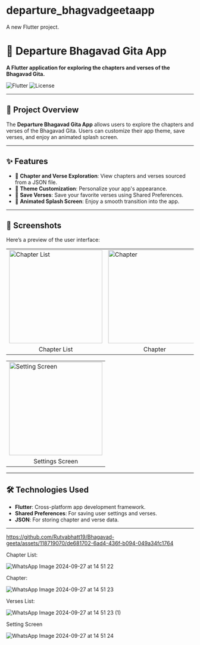 # departure_bhagvadgeetaapp

A new Flutter project.

<h1>📖 Departure Bhagavad Gita App</h1>

<p><strong>A Flutter application for exploring the chapters and verses of the Bhagavad Gita.</strong></p>

<img class="badge" src="https://img.shields.io/badge/Flutter-v2.0%2B-blue?style=flat&logo=flutter" alt="Flutter">
<img class="badge" src="https://img.shields.io/badge/License-MIT-green" alt="License">

<hr>

<h2>🚀 Project Overview</h2>
<p>The <strong>Departure Bhagavad Gita App</strong> allows users to explore the chapters and verses of the Bhagavad Gita. Users can customize their app theme, save verses, and enjoy an animated splash screen.</p>

<hr>

<h2>✨ Features</h2>
<ul>
    <li>📜 <strong>Chapter and Verse Exploration</strong>: View chapters and verses sourced from a JSON file.</li>
    <li>🎨 <strong>Theme Customization</strong>: Personalize your app's appearance.</li>
    <li>💾 <strong>Save Verses</strong>: Save your favorite verses using Shared Preferences.</li>
    <li>🎉 <strong>Animated Splash Screen</strong>: Enjoy a smooth transition into the app.</li>
</ul>

<hr>

<h2>📱 Screenshots</h2>
<p>Here’s a preview of the user interface:</p>

<table>
  <tr>
    <td><img src="https://github.com/user-attachments/assets/9d5a29f0-37c9-4b99-96d5-2a74cf8419b9" alt="Chapter List" width="250"></td>
    <td><img src="https://github.com/user-attachments/assets/b7c7e99a-fe00-4420-8a48-882a1132c2c7" alt="Chapter" width="250"></td>
    <td><img src="https://github.com/user-attachments/assets/a31a62cc-8755-4c4a-b799-4e8fb8e9bb51" alt="Verses List" width="250"></td>
  </tr>
  <tr>
    <td align="center">Chapter List</td>
    <td align="center">Chapter</td>
    <td align="center">Verses List</td>
  </tr>
</table>

<table>
  <tr>
    <td><img src="https://github.com/user-attachments/assets/d57973fd-64d3-4444-912b-f41800b6dd7a" alt="Setting Screen" width="250"></td>
  </tr>
  <tr>
    <td align="center">Settings Screen</td>
  </tr>
</table>

<hr>

<h2>🛠️ Technologies Used</h2>
<ul>
    <li><strong>Flutter</strong>: Cross-platform app development framework.</li>
    <li><strong>Shared Preferences</strong>: For saving user settings and verses.</li>
    <li><strong>JSON</strong>: For storing chapter and verse data.</li>
</ul>

<hr>





https://github.com/Rutvabhatt19/Bhagavad-geeta/assets/118719070/de681702-6ad4-436f-b094-049a34fc1764

Chapter List:

![WhatsApp Image 2024-09-27 at 14 51 22](https://github.com/user-attachments/assets/9d5a29f0-37c9-4b99-96d5-2a74cf8419b9)


Chapter:

![WhatsApp Image 2024-09-27 at 14 51 23](https://github.com/user-attachments/assets/b7c7e99a-fe00-4420-8a48-882a1132c2c7)

Verses List:

![WhatsApp Image 2024-09-27 at 14 51 23 (1)](https://github.com/user-attachments/assets/a31a62cc-8755-4c4a-b799-4e8fb8e9bb51)

Setting Screen


![WhatsApp Image 2024-09-27 at 14 51 24](https://github.com/user-attachments/assets/d57973fd-64d3-4444-912b-f41800b6dd7a)
